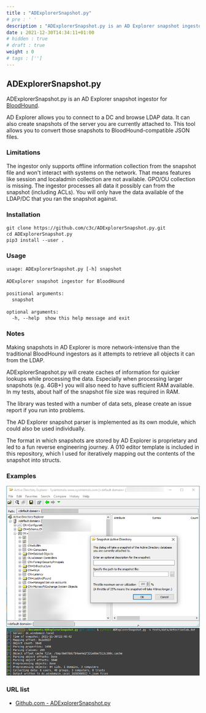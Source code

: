 ```yaml
---
title : "ADExplorerSnapshot.py"
# pre : ' '
description : "ADExplorerSnapshot.py is an AD Explorer snapshot ingestor for BloodHound."
date : 2021-12-30T14:34:11+01:00
# hidden : true
# draft : true
weight : 0
# tags : ['']
---
```


## ADExplorerSnapshot.py

ADExplorerSnapshot.py is an AD Explorer snapshot ingestor for [BloodHound](https://bloodhound.readthedocs.io/).

AD Explorer allows you to connect to a DC and browse LDAP data. It can also create snapshots of the server you are currently attached to. This tool allows you to convert those snapshots to BloodHound-compatible JSON files.

### Limitations

The ingestor only supports offline information collection from the snapshot file and won't interact with systems on the network. That means features like session and localadmin collection are not available. GPO/OU collection is missing. The ingestor processes all data it possibly can from the snapshot (including ACLs). You will only have the data available of the LDAP/DC that you ran the snapshot against.

### Installation

```plain
git clone https://github.com/c3c/ADExplorerSnapshot.py.git
cd ADExplorerSnapshot.py
pip3 install --user .
```

### Usage

```plain
usage: ADExplorerSnapshot.py [-h] snapshot

ADExplorer snapshot ingestor for BloodHound

positional arguments:
  snapshot

optional arguments:
  -h, --help  show this help message and exit
```

### Notes

Making snapshots in AD Explorer is more network-intensive than the traditional BloodHound ingestors as it attempts to retrieve all objects it can from the LDAP.

ADExplorerSnapshot.py will create caches of information for quicker lookups while processing the data. Especially when processing larger snapshots (e.g. 4GB+) you will also need to have sufficient RAM available. In my tests, about half of the snapshot file size was required in RAM.

The library was tested with a number of data sets, please create an issue report if you run into problems.

The AD Explorer snapshot parser is implemented as its own module, which could also be used individually.

The format in which snapshots are stored by AD Explorer is proprietary and led to a fun reverse engineering journey. A 010 editor template is included in this repository, which I used for iteratively mapping out the contents of the snapshot into structs.

### Examples

![Example](images/adexplorer.png)
![Example](images/adexpsnapshotpy.png)

### URL list

* [Github.com - ADExplorerSnapshot.py](https://github.com/c3c/ADExplorerSnapshot.py)
